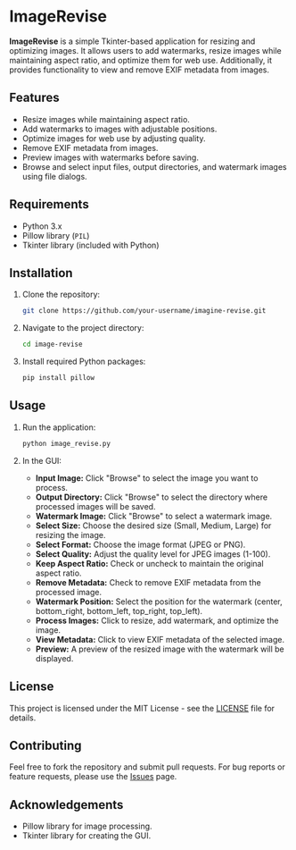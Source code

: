 # ImageRevise

**ImageRevise** is a simple Tkinter-based application for resizing and optimizing images. It allows users to add watermarks, resize images while maintaining aspect ratio, and optimize them for web use. Additionally, it provides functionality to view and remove EXIF metadata from images.

## Features

- Resize images while maintaining aspect ratio.
- Add watermarks to images with adjustable positions.
- Optimize images for web use by adjusting quality.
- Remove EXIF metadata from images.
- Preview images with watermarks before saving.
- Browse and select input files, output directories, and watermark images using file dialogs.

## Requirements

- Python 3.x
- Pillow library (`PIL`)
- Tkinter library (included with Python)

## Installation

1. Clone the repository:

    ```bash
    git clone https://github.com/your-username/imagine-revise.git
    ```

2. Navigate to the project directory:

    ```bash
    cd image-revise
    ```

3. Install required Python packages:

    ```bash
    pip install pillow
    ```

## Usage

1. Run the application:

    ```bash
    python image_revise.py
    ```

2. In the GUI:
    - **Input Image:** Click "Browse" to select the image you want to process.
    - **Output Directory:** Click "Browse" to select the directory where processed images will be saved.
    - **Watermark Image:** Click "Browse" to select a watermark image.
    - **Select Size:** Choose the desired size (Small, Medium, Large) for resizing the image.
    - **Select Format:** Choose the image format (JPEG or PNG).
    - **Select Quality:** Adjust the quality level for JPEG images (1-100).
    - **Keep Aspect Ratio:** Check or uncheck to maintain the original aspect ratio.
    - **Remove Metadata:** Check to remove EXIF metadata from the processed image.
    - **Watermark Position:** Select the position for the watermark (center, bottom_right, bottom_left, top_right, top_left).
    - **Process Images:** Click to resize, add watermark, and optimize the image.
    - **View Metadata:** Click to view EXIF metadata of the selected image.
    - **Preview:** A preview of the resized image with the watermark will be displayed.

## License

This project is licensed under the MIT License - see the [LICENSE](LICENSE) file for details.

## Contributing

Feel free to fork the repository and submit pull requests. For bug reports or feature requests, please use the [Issues](https://github.com/your-username/image-revise/issues) page.

## Acknowledgements

- Pillow library for image processing.
- Tkinter library for creating the GUI.

